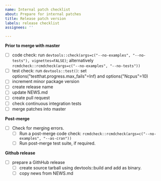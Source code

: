 ```yaml
---
name: Internal patch checklist
about: Prepare for internal patches
title: Release patch version
labels: release checklist
assignees: ''

---
```


**Prior to merge with master**
- [ ] code check: run `devtools::check(args=c("--no-examples", "--no-tests"), vignettes=FALSE)`; alternatively `rcmdcheck::rcmdcheck(args=c("--no-examples", "--no-tests"))`
- [ ] test check: run `devtools::test()`: set options("testthat.progress.max_fails"=Inf) and options("Ncpus"=10)
- [ ] increment minor package version
- [ ] create release name
- [ ] update NEWS.md
- [ ] create pull request
- [ ] check continuous integration tests
- [ ] merge patches into master

**Post-merge**
- [ ] Check for merging errors.
  - [ ] Run a post-merge code check: `rcmdcheck::rcmdcheck(args=c("--no-examples", "--as-cran"))`
  - [ ] Run post-merge test suite, if required.

**Github release**
- [ ] prepare a GithHub release
  - [ ] create source tarball using devtools::build and add as binary.
  - [ ] copy news from NEWS.md
